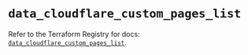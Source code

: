 # `data_cloudflare_custom_pages_list`

Refer to the Terraform Registry for docs: [`data_cloudflare_custom_pages_list`](https://registry.terraform.io/providers/cloudflare/cloudflare/5.7.0/docs/data-sources/custom_pages_list).
